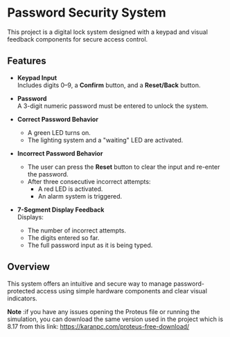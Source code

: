 # Password Security System

This project is a digital lock system designed with a keypad and visual feedback components for secure access control.

## Features

- **Keypad Input**  
  Includes digits 0–9, a **Confirm** button, and a **Reset/Back** button.

- **Password**  
  A 3-digit numeric password must be entered to unlock the system.

- **Correct Password Behavior**  
  - A green LED turns on.
  - The lighting system and a "waiting" LED are activated.

- **Incorrect Password Behavior**  
  - The user can press the **Reset** button to clear the input and re-enter the password.
  - After three consecutive incorrect attempts:
    - A red LED is activated.
    - An alarm system is triggered.

- **7-Segment Display Feedback**  
  Displays:
  - The number of incorrect attempts.
  - The digits entered so far.
  - The full password input as it is being typed.

## Overview

This system offers an intuitive and secure way to manage password-protected access using simple hardware components and clear visual indicators.


**Note** :if you have any issues opening the Proteus file or running the simulation, you can download the same version used in the project which is 8.17 from this link:
https://karanpc.com/proteus-free-download/
